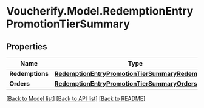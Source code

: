 # Voucherify.Model.RedemptionEntryPromotionTierSummary

## Properties

Name | Type | Description | Notes
------------ | ------------- | ------------- | -------------
**Redemptions** | [**RedemptionEntryPromotionTierSummaryRedemptions**](RedemptionEntryPromotionTierSummaryRedemptions.md) |  | [optional] 
**Orders** | [**RedemptionEntryPromotionTierSummaryOrders**](RedemptionEntryPromotionTierSummaryOrders.md) |  | [optional] 

[[Back to Model list]](../../README.md#documentation-for-models) [[Back to API list]](../../README.md#documentation-for-api-endpoints) [[Back to README]](../../README.md)

